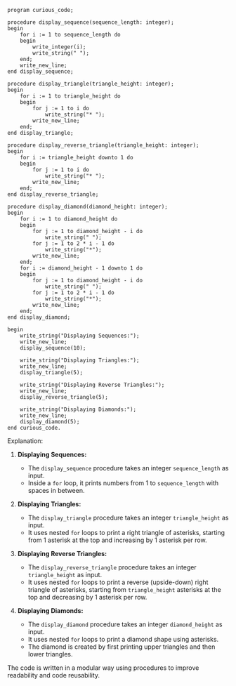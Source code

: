 ```portugal
program curious_code;

procedure display_sequence(sequence_length: integer);
begin
    for i := 1 to sequence_length do
    begin
        write_integer(i);
        write_string(" ");
    end;
    write_new_line;
end display_sequence;

procedure display_triangle(triangle_height: integer);
begin
    for i := 1 to triangle_height do
    begin
        for j := 1 to i do
            write_string("* ");
        write_new_line;
    end;
end display_triangle;

procedure display_reverse_triangle(triangle_height: integer);
begin
    for i := triangle_height downto 1 do
    begin
        for j := 1 to i do
            write_string("* ");
        write_new_line;
    end;
end display_reverse_triangle;

procedure display_diamond(diamond_height: integer);
begin
    for i := 1 to diamond_height do
    begin
        for j := 1 to diamond_height - i do
            write_string(" ");
        for j := 1 to 2 * i - 1 do
            write_string("*");
        write_new_line;
    end;
    for i := diamond_height - 1 downto 1 do
    begin
        for j := 1 to diamond_height - i do
            write_string(" ");
        for j := 1 to 2 * i - 1 do
            write_string("*");
        write_new_line;
    end;
end display_diamond;

begin
    write_string("Displaying Sequences:");
    write_new_line;
    display_sequence(10);

    write_string("Displaying Triangles:");
    write_new_line;
    display_triangle(5);

    write_string("Displaying Reverse Triangles:");
    write_new_line;
    display_reverse_triangle(5);

    write_string("Displaying Diamonds:");
    write_new_line;
    display_diamond(5);
end curious_code.
```

Explanation:

1. **Displaying Sequences:**
   - The `display_sequence` procedure takes an integer `sequence_length` as input.
   - Inside a `for` loop, it prints numbers from 1 to `sequence_length` with spaces in between.

2. **Displaying Triangles:**
   - The `display_triangle` procedure takes an integer `triangle_height` as input.
   - It uses nested `for` loops to print a right triangle of asterisks, starting from 1 asterisk at the top and increasing by 1 asterisk per row.

3. **Displaying Reverse Triangles:**
   - The `display_reverse_triangle` procedure takes an integer `triangle_height` as input.
   - It uses nested `for` loops to print a reverse (upside-down) right triangle of asterisks, starting from `triangle_height` asterisks at the top and decreasing by 1 asterisk per row.

4. **Displaying Diamonds:**
   - The `display_diamond` procedure takes an integer `diamond_height` as input.
   - It uses nested `for` loops to print a diamond shape using asterisks.
   - The diamond is created by first printing upper triangles and then lower triangles.

The code is written in a modular way using procedures to improve readability and code reusability.